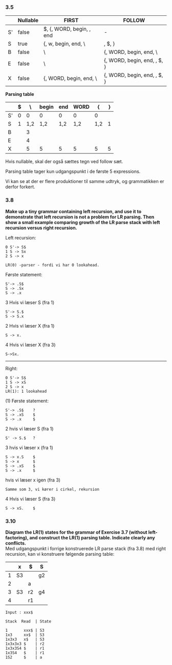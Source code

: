 
### 3.5

|    | Nullable | FIRST                     | FOLLOW                       |
|----|----------|---------------------------|------------------------------|
| S' | false    | $, {, WORD, begin, \, end | -                            |
| S  | true     | {, w, begin, end, \       | \, $, }                      |
| B  | false    | \                         | {, WORD, begin, end, \       |
| E  | false    | \                         | {, WORD, begin, end, \, $, } |
| X  | false    | {, WORD, begin, end, \    | {, WORD, begin, end, \, $, } |

**Parsing table**

|    | $ | \   | begin | end | WORD | {   | } |
|----|---|-----|-------|-----|------|-----|---|
| S' | 0 | 0   | 0     | 0   | 0    | 0   |   |
| S  | 1 | 1,2 | 1,2   | 1,2 | 1,2  | 1,2 | 1 |
| B  |   | 3   |       |     |      |     |   |
| E  |   | 4   |       |     |      |     |   |
| X  |   | 5   | 5     | 5   | 5    | 5   | 5 |

Hvis nullable, skal der også sættes tegn ved follow sæt.

Parsing table tager kun udgangspunkt i de første 5 expressions.

Vi kan se at der er flere produktioner til samme udtryk, og grammatikken er derfor forkert.



### 3.8
**Make up a tiny grammar containing left recursion, and use it to demonstrate
that left recursion is not a problem for LR parsing. Then show a small example
comparing growth of the LR parse stack with left recursion versus right recursion.**  

Left recursion:  
```
0 S'-> S$
1 S -> Sx
2 S -> x

LR(0) -parser - fordi vi har 0 lookahead.
```

Første statement:
```
S'-> .S$
S -> .Sx
S -> .x
```
3
Hvis vi læser S (fra 1)

```
S'-> S.$
S -> S.x
```
2
Hvis vi læser X (fra 1)

```
S -> x.
```
4
Hvis vi læser X (fra 3)
```
S->Sx.
```
***
Right:  
```
0 S'-> S$
1 S -> xS
2 S -> x
LR(1): 1 lookahead
```

(1) Første statement:
```
S'-> .S$    ?
S -> .xS    $
S -> .x     $
```
2 hvis vi læser S (fra 1)
```
S' -> S.$   ?
```
3 hvis vi læser x (fra 1)
```
S -> x.S    $
S -> x      $
S -> .xS    $
S -> .x     $
```
hvis vi læser x igen (fra 3)
```
Samme som 3, vi kører i cirkel, rekursion
```

4 Hvis vi læser S (fra 3)
```
S -> xS.    $
```


### 3.10
**Diagram the LR(1) states for the grammar of Exercise 3.7 (without left-factoring),
and construct the LR(1) parsing table. Indicate clearly any conflicts.**  
Med udgangspunkt i forrige konstruerede LR parse stack (fra 3.8) med right recursion, kan vi konstruere følgende parsing table:  

|   | x    | $ | S  |
|---|------|---|----|
| 1 | S3   |   | g2 |
| 2 |      | a |    |
| 3 | S3   |r2 | g4 |
| 4 |      |r1 |    | |

```
Input : xxx$

Stack  Read  | State

1       xxx$ | S3  
1x3     xx$  | S3  
1x3x3   x$   | S3  
1x3x3x3 $    | r2  
1x3x3S4 $    | r1  
1x3S4   $    | r1  
1S2     $    | a  
```
